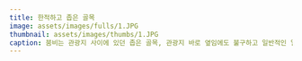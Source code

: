 ```yaml
---
title: 한적하고 좁은 골목
image: assets/images/fulls/1.JPG
thumbnail: assets/images/thumbs/1.JPG
caption: 붐비는 관광지 사이에 있던 좁은 골목, 관광지 바로 옆임에도 불구하고 일반적인 일본의 주택가처럼 조용했다.
---
```

